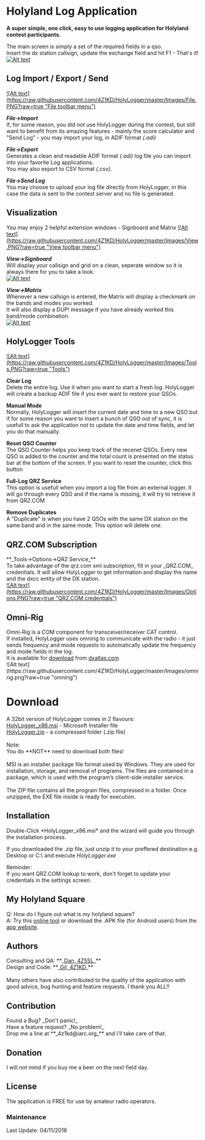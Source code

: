<h1>Holyland Log Application</h1>

**A super simple, one click, easy to use logging application for Holyland contest participants.**<br>

The main screen is simply a set of the required fields in a qso.<br>
Insert the dx station callsign, update the exchange field and hit F1 - That's it!
<a href="https://raw.githubusercontent.com/4Z1KD/HolyLogger/master/Images/HolyLogger.png" target="_blank">
![Alt text](https://raw.githubusercontent.com/4Z1KD/HolyLogger/master/Images/HolyLogger.png?raw=true "HolyLogger Main Screen")
</a>

<h2>Log Import / Export / Send</h2>
<a href="https://raw.githubusercontent.com/4Z1KD/HolyLogger/master/Images/File.PNG" target="_blank">
![Alt text](https://raw.githubusercontent.com/4Z1KD/HolyLogger/master/Images/File.PNG?raw=true "File toolbar menu")
</a>

**_File->Import_**<br>
If, for some reason, you did not use HolyLogger during the contest, but still want to benefit from its amazing features - mainly the score calculator and "Send Log" - you may import your log, in ADIF format *(.adi)*

**_File->Export_**<br>
Generates a clean and readable ADIF format *(.adi)* log file you can import into your favorite Log applications.<br>
You may also export to CSV format *(.csv)*.<br>

**_File->Send Log_**<br>
You may choose to upload your log file directly from HolyLogger, in this case the data is sent to the contest server and no file is generated.<br>

<h2>Visualization</h2>
You may enjoy 2 helpful extension windows - Signboard and Matrix
<a href="https://raw.githubusercontent.com/4Z1KD/HolyLogger/master/Images/View.PNG" target="_blank">
![Alt text](https://raw.githubusercontent.com/4Z1KD/HolyLogger/master/Images/View.PNG?raw=true "View toolbar menu")
</a>

**_View->Signboard_**<br>
Will display your callsign and grid on a clean, seperate window so it is always there for you to take a look.<br>
<a href="https://raw.githubusercontent.com/4Z1KD/HolyLogger/master/Images/Signboard.PNG" target="_blank">
![Alt text](https://raw.githubusercontent.com/4Z1KD/HolyLogger/master/Images/Signboard.PNG?raw=true "signboard")
</a>

**_View->Matrix_**<br>
Whenever a new callsign is entered, the Matrix will display a checkmark on the bands and modes you worked.<br>
It will also display a DUP! message if you have already worked this band/mode combination.<br>
<a href="https://raw.githubusercontent.com/4Z1KD/HolyLogger/master/Images/Matrix.PNG" target="_blank">
![Alt text](https://raw.githubusercontent.com/4Z1KD/HolyLogger/master/Images/Matrix.PNG?raw=true "matrix")
</a>

<h2>HolyLogger Tools</h2>

<a href="https://raw.githubusercontent.com/4Z1KD/HolyLogger/master/Images/Tools.PNG" target="_blank">
![Alt text](https://raw.githubusercontent.com/4Z1KD/HolyLogger/master/Images/Tools.PNG?raw=true "Tools")
</a>

**Clear Log**<br/>
Delete the entire log. Use it when you want to start a fresh log. HolyLogger will create a backup ADIF file if you ever want to restore your QSOs.<br/>

**Manual Mode**<br/>
Normally, HolyLogger will insert the current date and time to a new QSO but if for some reason you want to insert a bunch of QSO out of sync, it is usefull to ask the application not to update the date and time fields, and let you do that manually.<br/>

**Reset QSO Counter**<br/>
The QSO Counter helps you keep track of the recenet QSOs. Every new QSO is added to the counter and the total count is presented on the status bar at the bottom of the screen. If you want to reset the counter, click this button<br/>

**Full-Log QRZ Service**<br/>
This option is usefull when you import a log file from an external logger. It will go through every QSO and if the name is missing, it will try to retrieve it from QRZ.COM<br/>

**Remove Duplicates**<br/>
A "Duplicate" is when you have 2 QSOs with the same DX station on the same band and in the same mode. This option will delete one.

<h2>QRZ.COM Subscription</h2>
**_Tools->Options->QRZ Service_**<br>To take advantage of the qrz.com xml subscription, fill in your _QRZ.COM_ credentials. It will allow HolyLogger to get information and display the name and the dxcc entity of the DX station.<br>
<a href="https://raw.githubusercontent.com/4Z1KD/HolyLogger/master/Images/Options.PNG" target="_blank">
![Alt text](https://raw.githubusercontent.com/4Z1KD/HolyLogger/master/Images/Options.PNG?raw=true "QRZ.COM credentials")
</a>

<h2>Omni-Rig</h2>
Omni-Rig is a COM component for transceiver/receiver CAT control.<br>
If installed, HolyLogger uses omnirig to communicate with the radio - it just sends frequency and mode requests to automatically update the frequency and mode fields in the log.<br>
It is available for <a href="http://www.dxatlas.com/OmniRig/Files/OmniRig.zip" target="_blank">download</a> from <a href="http://www.dxatlas.com/omnirig/" target="_blank">dxatlas.com</a><br>
![Alt text](https://raw.githubusercontent.com/4Z1KD/HolyLogger/master/Images/omnirig.png?raw=true "omnirig")

<h1>Download</h1>
A 32bit version of HolyLogger comes in 2 flavours:<br>
<a href="https://github.com/4Z1KD/HolyLogger/raw/master/HolyLogger_x86.msi" target="_blank">HolyLogger_x86.msi</a> - Microsoft Installer file<br>
<a href="https://github.com/4Z1KD/HolyLogger/raw/master/HolyLogger.zip" target="_blank">HolyLogger.zip</a> - a compressed folder (.zip file)<br>
<br>
Note:<br>
You do **NOT** need to download both files!<br>
<br>
MSI is an installer package file format used by Windows. They are used for installation, storage, and removal of programs. The files are contained in a package, which is used with the program’s client-side installer service.<br>
<br>
The ZIP file contains all the program files, compressed in a folder. Once unzipped, the EXE file inside is ready for execution.<br>

<h2>Installation</h2>
Double-Click *HolyLogger_x86.msi* and the wizard will guide you through the installation process.

If you downloaded the .zip file, just unzip it to your preffered destination e.g. Desktop or C:\ and execute *HolyLogger.exe*

Reminder:<br>
If you want QRZ.COM lookup to work, don't forget to update your credentials in the settings screen.

<h2>My Holyland Square</h2>
Q: How do I figure out what is my holyland square?<br>
A: Try this <a href="https://www.iarc.org/holysquare/" target="_blank">online tool</a> or download the .APK file (for Android users) from the <a href="https://4z1kd.github.io/HolySquare/" target="_blank">app website</a>.

<h2>Authors</h2>
Consulting and QA: **_<a href="https://www.qrz.com/db/4z5sl" target="_blank">Dan, 4Z5SL</a>_**<br>
Design and Code: **_<a href="https://www.qrz.com/db/4z1kd" target="_blank">Gil, 4Z1KD</a>_**<br>
<br>
Many others have also contributed to the quality of the application with good advice, bug hunting and feature requests. I thank you ALL!!<br>

<h2>Contribution</h2>
Found a Bug? _Don't panic!_<br>
Have a feature request? _No problem!_<br>
Drop me a line at **_4z1kd@iarc.org_** and i'll take care of that.

<h2>Donation</h2>
I will not mind if you buy me a beer on the next field day.<br>

<h2>License</h2>
The application is FREE for use by amateur radio operators.

<h3>Maintenance</h3>
Last Update: 04/11/2018<br>

<script>
var list = document.getElementById("logo");
list.outerHTML = '<img src="https://raw.githubusercontent.com/4Z1KD/HolyLogger/master/Images/HolyLogger%20icon.png" width="156px" style="position:absolute; top:-80px;right:10px;background:transparent"/>';
</script>
<img src="https://raw.githubusercontent.com/4Z1KD/HolyLogger/master/Images/HolyLogger%20icon.png" width="1px" style="display:none;"/>
